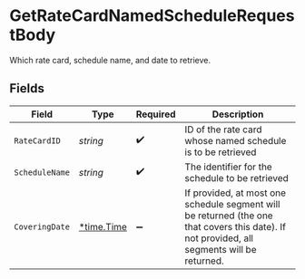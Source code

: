 # GetRateCardNamedScheduleRequestBody

Which rate card, schedule name, and date to retrieve.


## Fields

| Field                                                                                                                                       | Type                                                                                                                                        | Required                                                                                                                                    | Description                                                                                                                                 |
| ------------------------------------------------------------------------------------------------------------------------------------------- | ------------------------------------------------------------------------------------------------------------------------------------------- | ------------------------------------------------------------------------------------------------------------------------------------------- | ------------------------------------------------------------------------------------------------------------------------------------------- |
| `RateCardID`                                                                                                                                | *string*                                                                                                                                    | :heavy_check_mark:                                                                                                                          | ID of the rate card whose named schedule is to be retrieved                                                                                 |
| `ScheduleName`                                                                                                                              | *string*                                                                                                                                    | :heavy_check_mark:                                                                                                                          | The identifier for the schedule to be retrieved                                                                                             |
| `CoveringDate`                                                                                                                              | [*time.Time](https://pkg.go.dev/time#Time)                                                                                                  | :heavy_minus_sign:                                                                                                                          | If provided, at most one schedule segment will be returned (the one that covers this date). If not provided, all segments will be returned. |